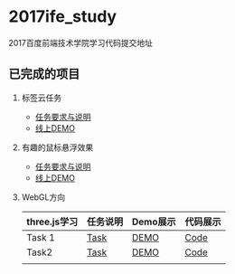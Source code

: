 # 2017ife_study
2017百度前端技术学院学习代码提交地址

## 已完成的项目

1. 标签云任务
   - [任务要求与说明](http://ife.baidu.com/course/detail/id/17)
   - [线上DEMO](https://ife.zonglun.xin/tagcloud/)

2. 有趣的鼠标悬浮效果
   - [任务要求与说明](http://ife.baidu.com/course/detail/id/14)
   - [线上DEMO](https://ife.zonglun.xin/mousehover/)

3. WebGL方向

   | three.js学习 | 任务说明                                     | Demo展示                                   | 代码展示                                     |
   | ---------- | ---------------------------------------- | ---------------------------------------- | ---------------------------------------- |
   | Task 1     | [Task](http://ife.baidu.com/course/detail/id/18) | [DEMO](https://ife.zonglun.xin/three.js/webglTask1/) | [Code](https://github.com/Allenskoo856/2017ife_study/tree/master/Echarsts%20%26%20webvR/WebGl%EF%BC%88Task2%EF%BC%89/task2DEMO) |
   | Task2      | [Task](http://ife.baidu.com/course/detail/id/28) | [DEMO](https://ife.zonglun.xin/three.js/webGLTask2/) | [Code](https://github.com/Allenskoo856/2017ife_study/tree/master/Echarsts%20%26%20webvR/WebGl%EF%BC%88Task2%EF%BC%89/task2DEMO) |
   |            |                                          |                                          |                                          |


